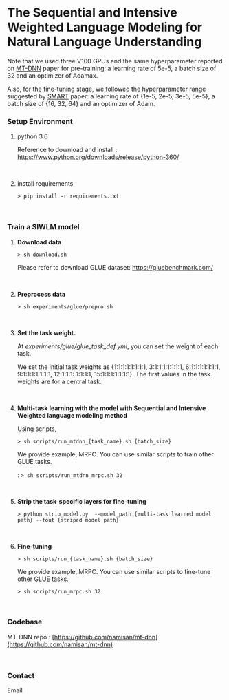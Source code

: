 # The Sequential and Intensive Weighted Language Modeling for Natural Language Understanding


Note that we used three V100 GPUs and the same hyperparameter reported on [MT-DNN](https://arxiv.org/abs/1901.11504) paper for pre-training: a learning rate of 5e-5, a batch size of 32 and an optimizer of Adamax. 

Also, for the fine-tuning stage, we followed the hyperparameter range suggested by [SMART](https://arxiv.org/abs/1911.03437) paper: a learning rate of {1e-5, 2e-5, 3e-5, 5e-5\}, a batch size of {16, 32, 64\} and an optimizer of Adam.




### Setup Environment

1. python 3.6

   Reference to download and install : https://www.python.org/downloads/release/python-360/
   
<br/>   

2. install requirements

   ```> pip install -r requirements.txt```

<br/>



### Train a SIWLM model

1. **Download data**

   ```> sh download.sh``` 

   Please refer to download GLUE dataset: https://gluebenchmark.com/

<br/>     

2. **Preprocess data**

   ```> sh experiments/glue/prepro.sh```

<br/>     

3.  **Set the task weight.**

      At *experiments/glue/glue_task_def.yml*, you can set the weight of each task.

      We set the initial task weights as \{1:1:1:1:1:1:1:1, 3:1:1:1:1:1:1:1, 6:1:1:1:1:1:1:1, 9:1:1:1:1:1:1:1, 12:1:1:1: 1:1:1:1, 15:1:1:1:1:1:1:1\}. The first values in the task     weights are for a central task.

<br/>   

4. **Multi-task learning with the model with Sequential and Intensive Weighted language modeling method**

   Using scripts,

   ```> sh scripts/run_mtdnn_{task_name}.sh {batch_size}```

   We provide example, MRPC. You can use similar scripts to train other GLUE tasks.

   : ```> sh scripts/run_mtdnn_mrpc.sh 32```

<br/>

5. **Strip the task-specific layers  for fine-tuning**

   ```> python strip_model.py  --model_path {multi-task learned model path} --fout {striped model path}```

<br/>

6. **Fine-tuning**

   ```> sh scripts/run_{task_name}.sh {batch_size}```

   We provide example, MRPC. You can use similar scripts to fine-tune other GLUE tasks.

   ```> sh scripts/run_mrpc.sh 32```
<br/>
   

### Codebase

MT-DNN repo : [https://github.com/namisan/mt-dnn](https://github.com/namisan/mt-dnn)

<br/>

### Contact

Email
